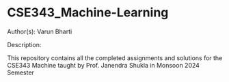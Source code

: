 # CSE343_Machine-Learning

Author(s): Varun Bharti

Description:

This repository contains all the completed assignments and solutions for the CSE343 Machine taught by Prof. Janendra Shukla in Monsoon 2024 Semester 
